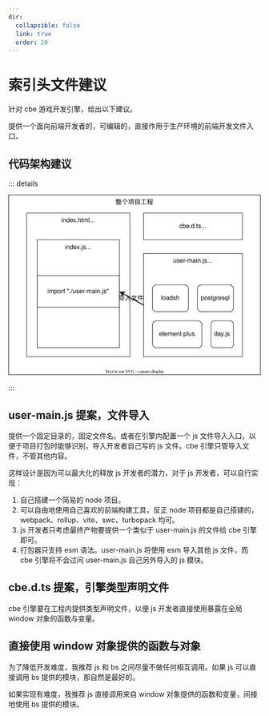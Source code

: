 ```yaml
---
dir:
  collapsible: false
  link: true
  order: 20
---
```


# 索引头文件建议

针对 cbe 游戏开发引擎，给出以下建议。

提供一个面向前端开发者的，可编辑的，直接作用于生产环境的前端开发文件入口。

## 代码架构建议

::: details

![代码架构示意图](./cbe-issue.drawio.svg)

:::

## user-main.js 提案，文件导入

提供一个固定目录的，固定文件名。或者在引擎内配置一个 js 文件导入入口。以便于项目打包时能够识别，导入开发者自己写的 js 文件。cbe 引擎只管导入文件，不管其他内容。

这样设计是因为可以最大化的释放 js 开发者的潜力，对于 js 开发者，可以自行实现：

1. 自己搭建一个简易的 node 项目。
2. 可以自由地使用自己喜欢的前端构建工具，反正 node 项目都是自己搭建的，webpack、rollup、vite、swc、turbopack 均可。
3. js 开发者只考虑最终产物要提供一个类似于 user-main.js 的文件给 cbe 引擎即可。
4. 打包器只支持 esm 语法。user-main.js 将使用 esm 导入其他 js 文件，而 cbe 引擎将不会过问 user-main.js 自己另外导入的 js 模块。

## cbe.d.ts 提案，引擎类型声明文件

cbe 引擎要在工程内提供类型声明文件，以便 js 开发者直接使用暴露在全局 window 对象的函数与变量。

## 直接使用 window 对象提供的函数与对象

为了降低开发难度，我推荐 js 和 bs 之间尽量不做任何相互调用。如果 js 可以直接调用 bs 提供的模块，那自然是最好的。

如果实现有难度，我推荐 js 直接调用来自 window 对象提供的函数和变量，间接地使用 bs 提供的模块。
